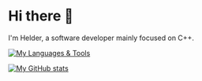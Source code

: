 # Hi there 👋

I'm Helder, a software developer mainly focused on C++.

[![My Languages & Tools](https://skillicons.dev/icons?i=c,cpp,python,rust,cmake,linux&theme=dark)](https://skillicons.dev)

[![My GitHub stats](https://github-readme-stats.vercel.app/api?username=helderTZ&show_icons=true&theme=vue_dark)](https://github.com/anuraghazra/github-readme-stats)

